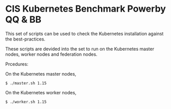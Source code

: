 # CIS Kubernetes Benchmark Powerby QQ & BB

This set of scripts can be used to check the Kubernetes installation against the best-practices.

These scripts are devided into the set to run on the Kubernetes master nodes, worker nodes and federation nodes.

Prcedures:

On the Kubernetes master nodes,
```
$ ./master.sh 1.15
```

On the Kubernetes worker nodes,
```
$ ./worker.sh 1.15
```
